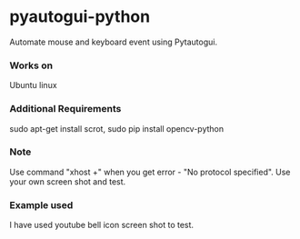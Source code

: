 # pyautogui-python
Automate mouse and keyboard event using Pytautogui.

### Works on
Ubuntu linux

### Additional Requirements
sudo apt-get install scrot, sudo pip install opencv-python

### Note
Use command "xhost +" when you get error - "No protocol specified".  Use your own screen shot and test. 

### Example used
I have used youtube bell icon screen shot to test.
